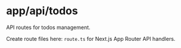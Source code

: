 # app/api/todos

API routes for todos management.

Create route files here: `route.ts` for Next.js App Router API handlers.
